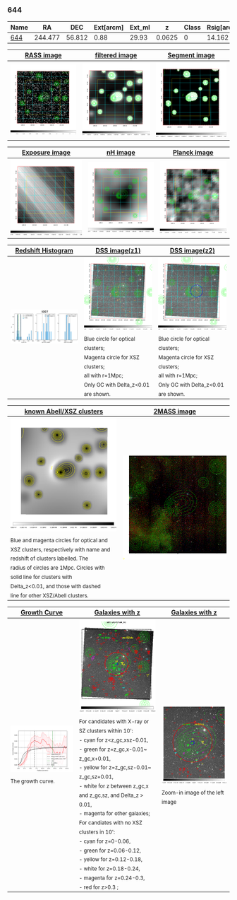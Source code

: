 <div STYLE="page-break-after: always;"></div>

### 644

|Name          |RA          |DEC      | Ext[arcm] | Ext_ml | z    | Class| Rsig[arcmin] | CRsig[c/s] | CR500[c/s] | R500[Mpc] |L500[erg/s]|F500[erg/s/cm^2]| M500[Msun]|Tx[keV]|beta|GC(XSZ,Delta_z<0.01)| GC(OPT,Delta_z<0.01)|GC|alias|
|--------------|------------|------------|---|---|-----------|--------|------|------|----|----|----|----|----|----|----|----|----|----|---|
|[644](script/644.md)     | 244.477       | 56.812       | 0.88    | 29.93   | 0.0625 | 0   | 14.162 |0.029 |0.027 |0.476 |3.598e+42 |3.826e-13 |3.264e+13 |1.094 |3.000 |-, |-, |-, |t007|

|[RASS image](../image/644/644_img.pdf)|[filtered image](../image/644/644_fil.pdf)|[Segment image](../image/644/644_seg.pdf)|
|-------------------|--------------------|-------------------|
| <img src="../image/644/644_img.png" width="300">  | <img src="../image/644/644_fil.png" width="300">   | <img src="../image/644/644_seg.png" width="300">  |

|[Exposure image](../image/644/644_mex.pdf)| [nH image](../image/644/644_nh.pdf)| [Planck image](../image/644/644_p.pdf)|
|-------------------|--------------------|-------------------|
|<img src="../image/644/644_mex.png" width="300">   | <img src="../image/644/644_nh.png" width="300">    | <img src="../image/644/644_p.png" width="300"> |

|[Redshift Histogram](../image/644/644_zg.pdf) | [DSS image(z1)](../image/644/644_dss_z1.pdf)      |  [DSS image(z2)](../image/644/644_dss_z2.pdf)    |
|-------------------|--------------------|-------------------|
|<img src="../image/644/644_zg.png" width="300"> |<img src="../image/644/644_dss_z1.png" width="300"> <sub><br>Blue circle for optical clusters; <br>Magenta circle for XSZ clusters; <br>all with r=1Mpc; <br>Only GC with Delta_z<0.01 are shown. </sub>| <img src="../image/644/644_dss_z2.png" width="300"><sub><br>Blue circle for optical clusters; <br>Magenta circle for XSZ clusters; <br>all with r=1Mpc; <br>Only GC with Delta_z<0.01 are shown. </sub> |

|[known Abell/XSZ clusters](../image/644/644_m.pdf) | [2MASS image](../image/644/644_2mass.pdf)      |
|-------------------|-------------------|
|<img src=../image/644/644_m.png width="300"> <sub><br>Blue and magenta circles for optical and <br>XSZ clusters, respectively with name and <br>redshift of clusters labelled. The <br>radius of circles are 1Mpc. Circles with <br>solid line for clusters with <br>Delta_z<0.01, and those with dashed <br>line for other XSZ/Abell clusters.        </sub>|<img src="../image/644/644_2mass.png" width="300">  |

|[Growth Curve](../image/644/644_gca_all.png) |[Galaxies with z](../image/644/644_opt_ned.pdf) |[Galaxies with z](../image/644/644_opt_ned_zoom.pdf) |
|-------------------|-------------------|-------------------|
| <img src="../image/644/644_gca_all.png" width="300"> <sub><br>The growth curve.</sub>| <img src=../image/644/644_opt_ned.png width="300"> <br><sub> For candidates with X-ray or SZ clusters within 10': <br> - cyan for z<z_gc,xsz-0.01, <br> - green for z=z_gc,x-0.01~ z_gc,x+0.01, <br> - yellow for z=z_gc,sz-0.01~ z_gc,sz+0.01, <br> - white for z between z_gc,x and z_gc,sz, and Delta_z > 0.01, <br> - magenta for other galaxies; <br>For candiates with no XSZ clusters in 10': <br> - cyan for z=0-0.06, <br> - green for z=0.06-0.12, <br> - yellow for z=0.12-0.18, <br> - white for z=0.18-0.24, <br> - magenta for z=0.24-0.3, <br> - red for z>0.3 ;  </sub>|<img src=../image/644/644_opt_ned_zoom.png width="300">  <br><sub> Zoom-in image of the left image</sub>|




